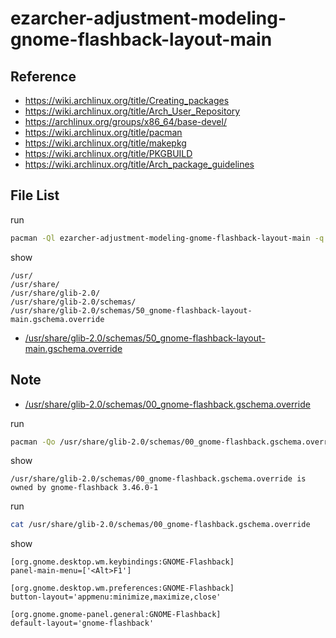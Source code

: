 
# ezarcher-adjustment-modeling-gnome-flashback-layout-main


## Reference

* https://wiki.archlinux.org/title/Creating_packages
* https://wiki.archlinux.org/title/Arch_User_Repository
* https://archlinux.org/groups/x86_64/base-devel/
* https://wiki.archlinux.org/title/pacman
* https://wiki.archlinux.org/title/makepkg
* https://wiki.archlinux.org/title/PKGBUILD
* https://wiki.archlinux.org/title/Arch_package_guidelines


## File List

run

``` sh
pacman -Ql ezarcher-adjustment-modeling-gnome-flashback-layout-main -q
```

show

```
/usr/
/usr/share/
/usr/share/glib-2.0/
/usr/share/glib-2.0/schemas/
/usr/share/glib-2.0/schemas/50_gnome-flashback-layout-main.gschema.override
```

* [/usr/share/glib-2.0/schemas/50_gnome-flashback-layout-main.gschema.override](asset/overlay/usr/share/glib-2.0/schemas/50_gnome-flashback-layout-main.gschema.override)


## Note

* [/usr/share/glib-2.0/schemas/00_gnome-flashback.gschema.override](https://archlinux.org/packages/community/x86_64/gnome-flashback/)

run

``` sh
pacman -Qo /usr/share/glib-2.0/schemas/00_gnome-flashback.gschema.override
```

show

```
/usr/share/glib-2.0/schemas/00_gnome-flashback.gschema.override is owned by gnome-flashback 3.46.0-1
```

run

``` sh
cat /usr/share/glib-2.0/schemas/00_gnome-flashback.gschema.override
```

show

```
[org.gnome.desktop.wm.keybindings:GNOME-Flashback]
panel-main-menu=['<Alt>F1']

[org.gnome.desktop.wm.preferences:GNOME-Flashback]
button-layout='appmenu:minimize,maximize,close'

[org.gnome.gnome-panel.general:GNOME-Flashback]
default-layout='gnome-flashback'
```
